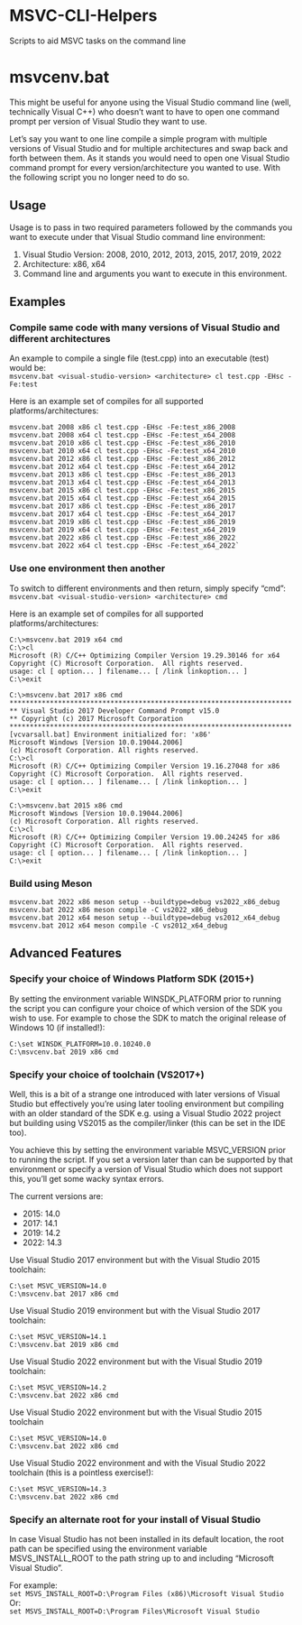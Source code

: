 # MSVC-CLI-Helpers
Scripts to aid MSVC tasks on the command line

# msvcenv.bat
This might be useful for anyone using the Visual Studio command line (well, technically Visual C++) who doesn’t want to have to open one command prompt per version of Visual Studio they want to use.

Let’s say you want to one line compile a simple program with multiple versions of Visual Studio and for multiple architectures and swap back and forth between them. As it stands you would need to open one Visual Studio command prompt for every version/architecture you wanted to use. With the following script you no longer need to do so.

## Usage
Usage is to pass in two required parameters followed by the commands you want to execute under that Visual Studio command line environment:
1. Visual Studio Version: 2008, 2010, 2012, 2013, 2015, 2017, 2019, 2022
2. Architecture: x86, x64
3. Command line and arguments you want to execute in this environment.

## Examples
### Compile same code with many versions of Visual Studio and different architectures
An example to compile a single file (test.cpp) into an executable (test) would be:  
`msvcenv.bat <visual-studio-version> <architecture> cl test.cpp -EHsc -Fe:test`  

Here is an example set of compiles for all supported platforms/architectures:  
```
msvcenv.bat 2008 x86 cl test.cpp -EHsc -Fe:test_x86_2008
msvcenv.bat 2008 x64 cl test.cpp -EHsc -Fe:test_x64_2008
msvcenv.bat 2010 x86 cl test.cpp -EHsc -Fe:test_x86_2010
msvcenv.bat 2010 x64 cl test.cpp -EHsc -Fe:test_x64_2010
msvcenv.bat 2012 x86 cl test.cpp -EHsc -Fe:test_x86_2012
msvcenv.bat 2012 x64 cl test.cpp -EHsc -Fe:test_x64_2012
msvcenv.bat 2013 x86 cl test.cpp -EHsc -Fe:test_x86_2013
msvcenv.bat 2013 x64 cl test.cpp -EHsc -Fe:test_x64_2013
msvcenv.bat 2015 x86 cl test.cpp -EHsc -Fe:test_x86_2015
msvcenv.bat 2015 x64 cl test.cpp -EHsc -Fe:test_x64_2015
msvcenv.bat 2017 x86 cl test.cpp -EHsc -Fe:test_x86_2017
msvcenv.bat 2017 x64 cl test.cpp -EHsc -Fe:test_x64_2017
msvcenv.bat 2019 x86 cl test.cpp -EHsc -Fe:test_x86_2019
msvcenv.bat 2019 x64 cl test.cpp -EHsc -Fe:test_x64_2019
msvcenv.bat 2022 x86 cl test.cpp -EHsc -Fe:test_x86_2022
msvcenv.bat 2022 x64 cl test.cpp -EHsc -Fe:test_x64_2022`  
```

### Use one environment then another
To switch to different environments and then return, simply specify “cmd”:  
`msvcenv.bat <visual-studio-version> <architecture> cmd`  

Here is an example set of compiles for all supported platforms/architectures:
```
C:\>msvcenv.bat 2019 x64 cmd
C:\>cl
Microsoft (R) C/C++ Optimizing Compiler Version 19.29.30146 for x64
Copyright (C) Microsoft Corporation.  All rights reserved.
usage: cl [ option... ] filename... [ /link linkoption... ]
C:\>exit

C:\>msvcenv.bat 2017 x86 cmd
**********************************************************************
** Visual Studio 2017 Developer Command Prompt v15.0
** Copyright (c) 2017 Microsoft Corporation
**********************************************************************
[vcvarsall.bat] Environment initialized for: 'x86'
Microsoft Windows [Version 10.0.19044.2006]
(c) Microsoft Corporation. All rights reserved.
C:\>cl
Microsoft (R) C/C++ Optimizing Compiler Version 19.16.27048 for x86
Copyright (C) Microsoft Corporation.  All rights reserved.
usage: cl [ option... ] filename... [ /link linkoption... ]
C:\>exit

C:\>msvcenv.bat 2015 x86 cmd
Microsoft Windows [Version 10.0.19044.2006]
(c) Microsoft Corporation. All rights reserved.
C:\>cl
Microsoft (R) C/C++ Optimizing Compiler Version 19.00.24245 for x86
Copyright (C) Microsoft Corporation.  All rights reserved.
usage: cl [ option... ] filename... [ /link linkoption... ]
C:\>exit
```

### Build using Meson
```
msvcenv.bat 2022 x86 meson setup --buildtype=debug vs2022_x86_debug
msvcenv.bat 2022 x86 meson compile -C vs2022_x86_debug
msvcenv.bat 2012 x64 meson setup --buildtype=debug vs2012_x64_debug
msvcenv.bat 2012 x64 meson compile -C vs2012_x64_debug
```

## Advanced Features
### Specify your choice of Windows Platform SDK (2015+)
By setting the environment variable WINSDK_PLATFORM prior to running the script you can configure your choice of which version of the SDK you wish to use. For example to chose the SDK to match the original release of Windows 10 (if installed!):  
```
C:\set WINSDK_PLATFORM=10.0.10240.0
C:\msvcenv.bat 2019 x86 cmd
```

### Specify your choice of toolchain (VS2017+)
Well, this is a bit of a strange one introduced with later versions of Visual Studio but effectively you’re using later tooling environment but compiling with an older standard of the SDK e.g. using a Visual Studio 2022 project but building using VS2015 as the compiler/linker (this can be set in the IDE too).

You achieve this by setting the environment variable MSVC_VERSION prior to running the script. If you set a version later than can be supported by that environment or specify a version of Visual Studio which does not support this, you’ll get some wacky syntax errors.

The current versions are:
* 2015: 14.0
* 2017: 14.1
* 2019: 14.2
* 2022: 14.3

Use Visual Studio 2017 environment but with the Visual Studio 2015 toolchain:
```
C:\set MSVC_VERSION=14.0
C:\msvcenv.bat 2017 x86 cmd
```

Use Visual Studio 2019 environment but with the Visual Studio 2017 toolchain:
```
C:\set MSVC_VERSION=14.1
C:\msvcenv.bat 2019 x86 cmd
```

Use Visual Studio 2022 environment but with the Visual Studio 2019 toolchain:
```
C:\set MSVC_VERSION=14.2
C:\msvcenv.bat 2022 x86 cmd
```

Use Visual Studio 2022 environment but with the Visual Studio 2015 toolchain
```
C:\set MSVC_VERSION=14.0
C:\msvcenv.bat 2022 x86 cmd
```

Use Visual Studio 2022 environment and with the Visual Studio 2022 toolchain (this is a pointless exercise!):
```
C:\set MSVC_VERSION=14.3
C:\msvcenv.bat 2022 x86 cmd
```

### Specify an alternate root for your install of Visual Studio
In case Visual Studio has not been installed in its default location, the root path can be specified using the environment variable MSVS_INSTALL_ROOT to the path string up to and including “Microsoft Visual Studio”.

For example:  
`set MSVS_INSTALL_ROOT=D:\Program Files (x86)\Microsoft Visual Studio`  
Or:  
`set MSVS_INSTALL_ROOT=D:\Program Files\Microsoft Visual Studio`  
